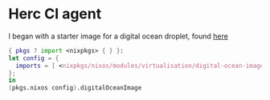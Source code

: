 # Herc CI agent

I began with a starter image for a digital ocean droplet, found [here](https://justinas.org/nixos-in-the-cloud-step-by-step-part-1)

```nix
{ pkgs ? import <nixpkgs> { } }:
let config = {
  imports = [ <nixpkgs/nixos/modules/virtualisation/digital-ocean-image.nix> ];
};
in
(pkgs.nixos config).digitalOceanImage

```
